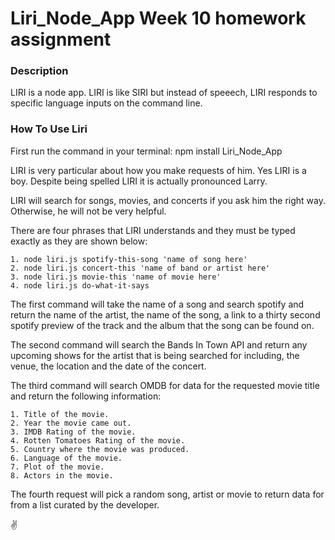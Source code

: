 # Liri_Node_App Week 10 homework assignment 

### Description

LIRI is a node app.  LIRI is like SIRI but instead of speeech, LIRI responds to specific language inputs on the command line.

### How To Use Liri

First run the command in your terminal:
npm install Liri_Node_App 

LIRI is very particular about how you make requests of him.  Yes LIRI is a boy.  Despite being spelled LIRI it is actually pronounced Larry.  

LIRI will search for songs, movies, and concerts if you ask him the right way.  Otherwise, he will not be very helpful.

There are four phrases that LIRI understands and they must be typed exactly as they are shown below:
    
    1. node liri.js spotify-this-song 'name of song here'
    2. node liri.js concert-this 'name of band or artist here'
    3. node liri.js movie-this 'name of movie here'
    4. node liri.js do-what-it-says

The first command will take the name of a song and search spotify and return the name of the artist, the name of the song, a link to a thirty second spotify preview of the track and the album that the song can be found on.

The second command will search the Bands In Town API and return any upcoming shows for the artist that is being searched for including, the venue, the location and the date of the concert.

The third command will search OMDB for data for the requested movie title and return the following information:
    
    1. Title of the movie.
    2. Year the movie came out.
    3. IMDB Rating of the movie.
    4. Rotten Tomatoes Rating of the movie.
    5. Country where the movie was produced.
    6. Language of the movie.
    7. Plot of the movie.
    8. Actors in the movie.

The fourth request will pick a random song, artist or movie to return data for from a list curated by the developer.

:v: